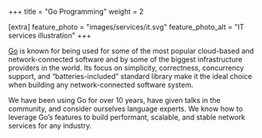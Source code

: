 +++
title = "Go Programming"
weight = 2

[extra]
feature_photo = "images/services/it.svg"
feature_photo_alt = "IT services illustration"
+++

[Go](https://go.dev "Go language website") is known for being used for some of the most popular cloud-based and network-connected software and by some of the biggest infrastructure providers in the world. Its focus on simplicity, correctness, concurrency support, and “batteries-included” standard library make it the ideal choice when building any network-connected software system. 

We have been using Go for over 10 years, have given talks in the community, and consider ourselves language experts. We know how to leverage Go’s features to build performant, scalable, and stable network services for any industry.
